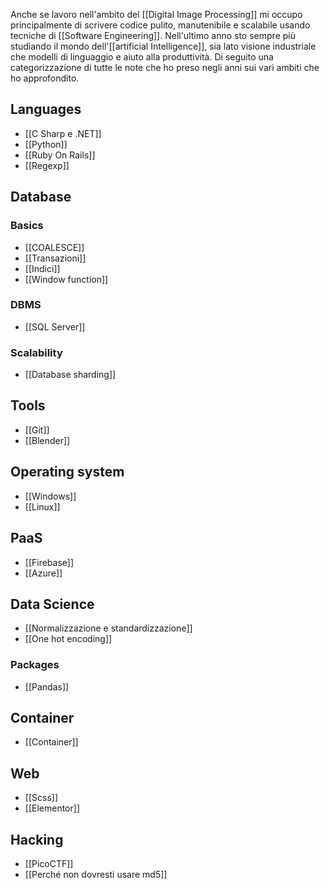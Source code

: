 Anche se lavoro nell'ambito del [[Digital Image Processing]] mi occupo principalmente di scrivere codice pulito, manutenibile e scalabile usando tecniche di [[Software Engineering]].
Nell'ultimo anno sto sempre più studiando il mondo dell'[[artificial Intelligence]], sia lato visione industriale che modelli di linguaggio e aiuto alla produttività.
Di seguito una categorizzazione di tutte le note che ho preso negli anni sui vari ambiti che ho approfondito.
## Languages

* [[C Sharp e .NET]]
* [[Python]]
* [[Ruby On Rails]]
* [[Regexp]]
## Database

### Basics
* [[COALESCE]]
* [[Transazioni]]
* [[Indici]]
* [[Window function]]

### DBMS

* [[SQL Server]]

### Scalability

* [[Database sharding]]

## Tools
* [[Git]]
* [[Blender]]
## Operating system

* [[Windows]]
* [[Linux]]
## PaaS
* [[Firebase]]
* [[Azure]]

## Data Science

* [[Normalizzazione e standardizzazione]]
* [[One hot encoding]]
### Packages
* [[Pandas]]

## Container
* [[Container]]
## Web
* [[Scss]]
* [[Elementor]]
## Hacking

* [[PicoCTF]]
* [[Perché non dovresti usare md5]]
